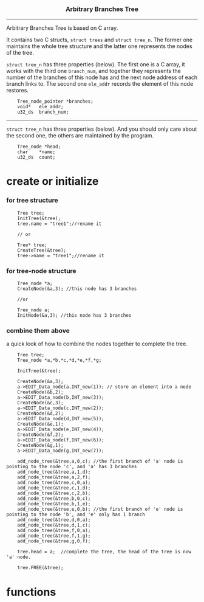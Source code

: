 <h3 align="center">Arbitrary Branches Tree</h3>

---

<p align="left">Arbitrary Branches Tree is based on C array.</p>

It contains two C structs, `struct trees` and `struct tree_n`. The former one maintains the whole tree structure and the latter one represents the nodes of the tree.

`struct tree_n` has three properties (below). The first one is a C array, it works with the third one `branch_num`, and together they represents the number of the branches of this node has and the next node address of each branch links to. The second one `ele_addr` records the element of this node restores.
```clike
	Tree_node_pointer *branches;
	void*	ele_addr; 
    u32_ds	branch_num;
```

---

`struct tree_n` has three properties (below). And you should only care about the second one, the others are maintained by the program.
```clike
	Tree_node *head;
	char	*name;
	u32_ds	count;
```

# create or initialize

### for tree structure
```clike
    Tree tree;
    InitTree(&tree);
    tree.name = "tree1";//rename it

    // or

    Tree* tree;
    CreateTree(&tree);
    tree->name = "tree1";//rename it
```

### for tree-node structure
```clike
	Tree_node *a;
    CreateNode(&a,3); //this node has 3 branches

    //or 

    Tree_node a;
    InitNode(&a,3); //this node has 3 branches
```

### combine them above
a quick look of how to combine the nodes together to complete the tree.
```clike
	Tree tree;
	Tree_node *a,*b,*c,*d,*e,*f,*g;
	
	InitTree(&tree);
	
	CreateNode(&a,3);
	a->EDIT_Data_node(a,INT_new(1)); // store an element into a node
	CreateNode(&b,2);
	a->EDIT_Data_node(b,INT_new(3));
	CreateNode(&c,3);
	a->EDIT_Data_node(c,INT_new(2));
	CreateNode(&d,2);
	a->EDIT_Data_node(d,INT_new(5));
	CreateNode(&e,1);
	a->EDIT_Data_node(e,INT_new(4));
	CreateNode(&f,2);
	a->EDIT_Data_node(f,INT_new(6));
	CreateNode(&g,1);
	a->EDIT_Data_node(g,INT_new(7));
	
	add_node_tree(&tree,a,0,c); //the first branch of 'a' node is pointing to the node 'c', and 'a' has 3 branches
	add_node_tree(&tree,a,1,d);
	add_node_tree(&tree,a,2,f);
	add_node_tree(&tree,c,0,a);
	add_node_tree(&tree,c,1,d);
	add_node_tree(&tree,c,2,b);
	add_node_tree(&tree,b,0,c);
	add_node_tree(&tree,b,1,e);
	add_node_tree(&tree,e,0,b); //the first branch of 'e' node is pointing to the node 'b', and 'e' only has 1 branch
	add_node_tree(&tree,d,0,a);
	add_node_tree(&tree,d,1,c);
	add_node_tree(&tree,f,0,a);
	add_node_tree(&tree,f,1,g);
	add_node_tree(&tree,g,0,f);
	
	tree.head = a;  //complete the tree, the head of the tree is now 'a' node.
	
	tree.FREE(&tree);
```

# functions